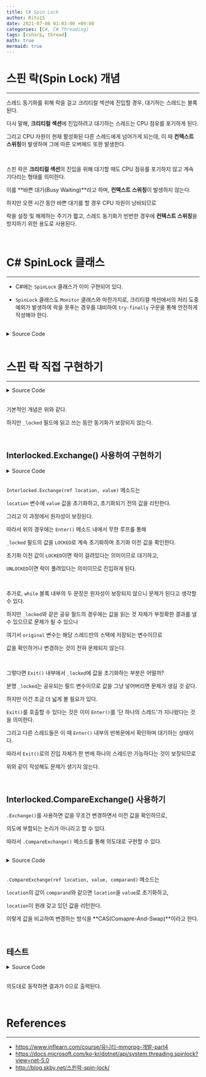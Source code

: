 ```yaml
---
title: C# Spin Lock
author: Rito15
date: 2021-07-08 01:03:00 +09:00
categories: [C#, C# Threading]
tags: [csharp, thread]
math: true
mermaid: true
---
```


# 스핀 락(Spin Lock) 개념
---

스레드 동기화를 위해 락을 걸고 크리티컬 섹션에 진입할 경우, 대기하는 스레드는 블록된다.

다시 말해, **크리티컬 섹션**에 진입하려고 대기하는 스레드는 CPU 점유를 포기하게 된다.

그리고 CPU 자원이 현재 활성화된 다른 스레드에게 넘어가게 되는데, 이 때 **컨텍스트 스위칭**이 발생하며 그에 따른 오버헤드 또한 발생한다.

<br>

스핀 락은 **크리티컬 섹션**의 진입을 위해 대기할 때도 CPU 점유를 포기하지 않고 계속 기다리는 형태를 의미한다.

이를 **바쁜 대기(Busy Waiting)**라고 하며, **컨텍스트 스위칭**이 발생하지 않는다.

하지만 오랜 시간 동안 바쁜 대기를 할 경우 CPU 자원이 낭비되므로

락을 설정 및 해제하는 주기가 짧고, 스레드 동기화가 빈번한 경우에 **컨텍스트 스위칭**을 방지하기 위한 용도로 사용된다.

<br>


# C# SpinLock 클래스
---

- C#에는 `SpinLock` 클래스가 이미 구현되어 있다.

- `SpinLock` 클래스도 `Monitor` 클래스와 마찬가지로, 크리티컬 섹션에서의 처리 도중 예외가 발생하여 락을 못푸는 경우를 대비하여 `try-finally` 구문을 통해 안전하게 작성해야 한다.

<br>

<details>
<summary markdown="span"> 
Source Code
</summary>

```cs
private const int Count = 100000;
private static int number = 0;

private static SpinLock spLock = new SpinLock();

private static void ThreadBody1()
{
    for (int i = 0; i < Count; i++)
    {
        bool lockTaken = false;
        try
        {
            spLock.Enter(ref lockTaken);

            // Do Something Here =========
            number++;
            // ===========================
        }
        finally
        {
            if (lockTaken)
            {
                spLock.Exit();
            }
        }
    }
}
private static void ThreadBody2()
{
    for (int i = 0; i < Count; i++)
    {
        bool lockTaken = false;
        try
        {
            spLock.Enter(ref lockTaken);

            // Do Something Here =========
            number--;
            // ===========================
        }
        finally
        {
            if (lockTaken)
            {
                spLock.Exit();
            }
        }
    }
}

static void Main(string[] args)
{
    Task t1 = new Task(ThreadBody1);
    Task t2 = new Task(ThreadBody2);

    t1.Start();
    t2.Start();

    Task.WaitAll(t1, t2);
    Console.WriteLine($"Result : {number}");
}
```

</details>

<br>


# 스핀 락 직접 구현하기
---

<details>
<summary markdown="span"> 
Source Code
</summary>

```cs
class CustomSpinLock
{
    private volatile bool _locked = false;

    public void Enter()
    {
        while (_locked)
        {
            // 락이 풀리기를 대기한다.
        }

        // 락을 걸고 진입한다.
        _locked = true;
    }

    public void Exit()
    {
        // 락을 해제한다.
        _locked = false;
    }
}
```

</details>

<br>

기본적인 개념은 위와 같다.

하지만 `_locked` 필드에 읽고 쓰는 동안 동기화가 보장되지 않는다.

<br>

## **Interlocked.Exchange()** 사용하여 구현하기

<details>
<summary markdown="span"> 
Source Code
</summary>

```cs
class CustomSpinLock
{
    private const int UNLOCKED = 0;
    private const int LOCKED = 1;

    private volatile int _locked = UNLOCKED;

    public void Enter()
    {
        // 대기
        while (true)
        {
            // _locked의 값을 LOCKED(1)로 변경한다.
            // 변경되기 전의 값은 original로 가져온다.
            int original = Interlocked.Exchange(ref _locked, LOCKED);

            // 만약 변경되기 전의 값이 UNLOCKED였으면
            // 락이 풀려 있는 상태라는 의미이므로,
            // 대기를 종료하고 진입한다.
            if (original == UNLOCKED)
                break;
        }
    }

    public void Exit()
    {
        // 락을 해제한다.
        _locked = UNLOCKED;
    }
}
```

</details>

<br>

`Interlocked.Exchange(ref location, value)` 메소드는

`location` 변수에 `value` 값을 초기화하고, 초기화되기 전의 값을 리턴한다.

그리고 이 과정에서 원자성이 보장된다.

따라서 위의 경우에는 `Enter()` 메소드 내에서 무한 루프를 통해

`_locked` 필드의 값을 `LOCKED`로 계속 초기화하며 초기화 이전 값을 확인한다.

초기화 이전 값이 `LOCKED`이면 락이 걸려있다는 의미이므로 대기하고,

`UNLOCKED`이면 락이 풀려있다는 의미이므로 진입하게 된다.

<br>

추가로, `while` 블록 내부의 두 문장은 원자성이 보장되지 않으니 문제가 된다고 생각할 수 있다.

하지만 `_locked`와 같은 공유 필드의 경우에는 값을 읽는 것 자체가 부정확한 결과를 낼 수 있으므로 문제가 될 수 있으나

여기서 `original` 변수는 해당 스레드만의 스택에 저장되는 변수이므로

값을 확인하거나 변경하는 것이 전혀 문제되지 않는다.

<br>

그렇다면 `Exit()` 내부에서 `_locked`에 값을 초기화하는 부분은 어떨까?

분명 `_locked`는 공유되는 필드 변수이므로 값을 그냥 넣어버리면 문제가 생길 것 같다.

하지만 이건 조금 더 넓게 볼 필요가 있다.

`Exit()`를 호출할 수 있다는 것은 이미 `Enter()`를 '단 하나의 스레드'가 지나왔다는 것을 의미한다.

그리고 다른 스레드들은 이 때 `Enter()` 내부의 반복문에서 확인하며 대기하는 상태이다.

따라서 `Exit()`로의 진입 자체가 한 번에 하나의 스레드만 가능하다는 것이 보장되므로

위와 같이 작성해도 문제가 생기지 않는다.


<br>

## **Interlocked.CompareExchange()** 사용하기

`.Exchange()`를 사용하면 값을 무조건 변경하면서 이전 값을 확인하므로,

의도에 부합되는 논리가 아니라고 할 수 있다.

따라서 `.CompareExchange()` 메소드를 통해 의도대로 구현할 수 있다.

<br>

<details>
<summary markdown="span"> 
Source Code
</summary>

```cs
class CustomSpinLock
{
    private const int UNLOCKED = 0;
    private const int LOCKED = 1;

    private volatile int _locked = UNLOCKED;

    public void Enter()
    {
        // 대기
        while (true)
        {
            // _locked의 값이 UNLOCKED(0)였으면 LOCKED(1)로 변경한다.
            // 변경되기 전의 값은 original로 가져온다.
            int original = Interlocked.CompareExchange(ref _locked, LOCKED, UNLOCKED);

            // 만약 변경되기 전의 값이 UNLOCKED였으면
            // 락이 풀려 있는 상태라는 의미이므로,
            // 대기를 종료하고 진입한다.
            if (original == UNLOCKED)
                break;
        }
    }

    public void Exit()
    {
        // 락을 해제한다.
        _locked = UNLOCKED;
    }
}
```

</details>

<br>

`.CompareExchange(ref location, value, comparand)` 메소드는

`location`의 값이 `comparand`와 같으면 `location`을 `value`로 초기화하고,

`location`이 원래 갖고 있던 값을 리턴한다.

이렇게 값을 비교하여 변경하는 방식을 **CAS(Comapre-And-Swap)**이라고 한다.

<br>

## **테스트**

<details>
<summary markdown="span"> 
Source Code
</summary>

```cs
private static CustomSpinLock spinLock = new CustomSpinLock();

private const int Count = 100000;
private static int number = 0;

private static void ThreadBody1()
{
    for (int i = 0; i < Count; i++)
    {
        spinLock.Enter();
        number++;
        spinLock.Exit();
    }
}

private static void ThreadBody2()
{
    for (int i = 0; i < Count; i++)
    {
        spinLock.Enter();
        number--;
        spinLock.Exit();
    }
}

public static void Run()
{
    Task t1 = new Task(ThreadBody1);
    Task t2 = new Task(ThreadBody2);

    t1.Start();
    t2.Start();

    Task.WaitAll(t1, t2);
    Console.WriteLine(number);
}
```

</details>

<br>

의도대로 동작하면 결과가 0으로 출력된다.

<br>


# References
---
- <https://www.inflearn.com/course/유니티-mmorpg-개발-part4>
- <https://docs.microsoft.com/ko-kr/dotnet/api/system.threading.spinlock?view=net-5.0>
- <http://blog.skby.net/스핀락-spin-lock/>


